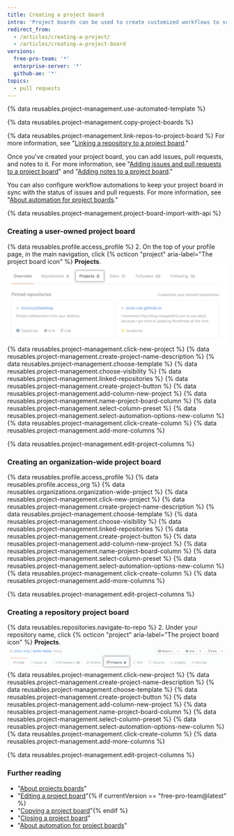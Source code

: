```yaml
---
title: Creating a project board
intro: 'Project boards can be used to create customized workflows to suit your needs, like tracking and prioritizing specific feature work, comprehensive roadmaps, or even release checklists.'
redirect_from:
  - /articles/creating-a-project/
  - /articles/creating-a-project-board
versions:
  free-pro-team: '*'
  enterprise-server: '*'
  github-ae: '*'
topics:
  - pull requests
---
```


{% data reusables.project-management.use-automated-template %}

{% data reusables.project-management.copy-project-boards %}

{% data reusables.project-management.link-repos-to-project-board %} For more information, see "[Linking a repository to a project board](/articles/linking-a-repository-to-a-project-board)."

Once you've created your project board, you can add issues, pull requests, and notes to it. For more information, see "[Adding issues and pull requests to a project board](/articles/adding-issues-and-pull-requests-to-a-project-board)" and "[Adding notes to a project board](/articles/adding-notes-to-a-project-board)."

You can also configure workflow automations to keep your project board in sync with the status of issues and pull requests. For more information, see "[About automation for project boards](/articles/about-automation-for-project-boards)."

{% data reusables.project-management.project-board-import-with-api %}

### Creating a user-owned project board

{% data reusables.profile.access_profile %}
2. On the top of your profile page, in the main navigation, click {% octicon "project" aria-label="The project board icon" %} **Projects**.
![Project tab](/assets/images/help/projects/user-projects-tab.png)
{% data reusables.project-management.click-new-project %}
{% data reusables.project-management.create-project-name-description %}
{% data reusables.project-management.choose-template %}
{% data reusables.project-management.choose-visibility %}
{% data reusables.project-management.linked-repositories %}
{% data reusables.project-management.create-project-button %}
{% data reusables.project-management.add-column-new-project %}
{% data reusables.project-management.name-project-board-column %}
{% data reusables.project-management.select-column-preset %}
{% data reusables.project-management.select-automation-options-new-column %}
{% data reusables.project-management.click-create-column %}
{% data reusables.project-management.add-more-columns %}

{% data reusables.project-management.edit-project-columns %}

### Creating an organization-wide project board

{% data reusables.profile.access_profile %}
{% data reusables.profile.access_org %}
{% data reusables.organizations.organization-wide-project %}
{% data reusables.project-management.click-new-project %}
{% data reusables.project-management.create-project-name-description %}
{% data reusables.project-management.choose-template %}
{% data reusables.project-management.choose-visibility %}
{% data reusables.project-management.linked-repositories %}
{% data reusables.project-management.create-project-button %}
{% data reusables.project-management.add-column-new-project %}
{% data reusables.project-management.name-project-board-column %}
{% data reusables.project-management.select-column-preset %}
{% data reusables.project-management.select-automation-options-new-column %}
{% data reusables.project-management.click-create-column %}
{% data reusables.project-management.add-more-columns %}

{% data reusables.project-management.edit-project-columns %}

### Creating a repository project board

{% data reusables.repositories.navigate-to-repo %}
2. Under your repository name, click {% octicon "project" aria-label="The project board icon" %} **Projects**.
![Project tab](/assets/images/help/projects/repo-tabs-projects.png)
{% data reusables.project-management.click-new-project %}
{% data reusables.project-management.create-project-name-description %}
{% data reusables.project-management.choose-template %}
{% data reusables.project-management.create-project-button %}
{% data reusables.project-management.add-column-new-project %}
{% data reusables.project-management.name-project-board-column %}
{% data reusables.project-management.select-column-preset %}
{% data reusables.project-management.select-automation-options-new-column %}
{% data reusables.project-management.click-create-column %}
{% data reusables.project-management.add-more-columns %}

{% data reusables.project-management.edit-project-columns %}

### Further reading

- "[About projects boards](/articles/about-project-boards)"
- "[Editing a project board](/articles/editing-a-project-board)"{% if currentVersion == "free-pro-team@latest" %}
- "[Copying a project board](/articles/copying-a-project-board)"{% endif %}
- "[Closing a project board](/articles/closing-a-project-board)"
- "[About automation for project boards](/articles/about-automation-for-project-boards)"
